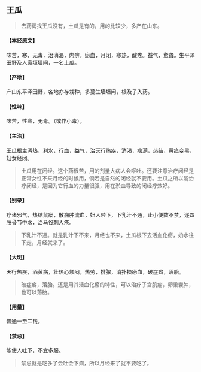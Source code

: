 ## 王瓜

> 去药房找王瓜没有，土瓜是有的，用的比较少，多产在山东。

#### 【本经原文】
味苦，寒，无毒．治消渴，内痹，瘀血，月闭，寒热，酸疼。益气，愈聋。生平泽田野及人家垣墙间．一名土瓜。
#### 【产地】
产山东平泽田野，各地亦存栽种，多蔓生墙垣问，根及子入药。
#### 【性味】
味苦，性寒，无毒。（或作小毒）。
#### 【主治】
王瓜根主泻热，利水，行血，益气，治天行热疾，消渴，痞满，热结，黄疸变黑，妇女经闭。

> 土瓜用在闭经。这个药很苦，用的剂量大病人会呕吐。还要注意治疗闭经是正常女性不来月经的时候用，倘若是自然的闭经就不要用。土瓜之所以能治疗闭经，是因为它行血的力量很强，用在淤血导致的闭经疗效好。

#### 【别录】
疗诸邪气，热结鼠瘘，散痈肿流血，妇人带下，下乳汁不通，止小便数不禁，逐四肢骨节中水，治马谷刺人疮。

> 下乳汁不通。就是乳汁下不来，月经也不来，土瓜根下去活血化瘀，奶水往下走，月经就来了。

#### 【大明】
天行热疾，酒黄病，壮热心烦闷，热劳，排脓，消扑损瘀血，破症癖，落胎。

> 破症癖，落胎。还是用其活血化瘀的特性，可以治疗子宫肌瘤，卵巢囊肿，也可以落胎。

#### 【用量】
普通一至二钱。
#### 【禁忌】
能使人吐下，不宜多服。

> 禁忌就是吃多了会吐会下痢，所以月经来了就不要吃了。